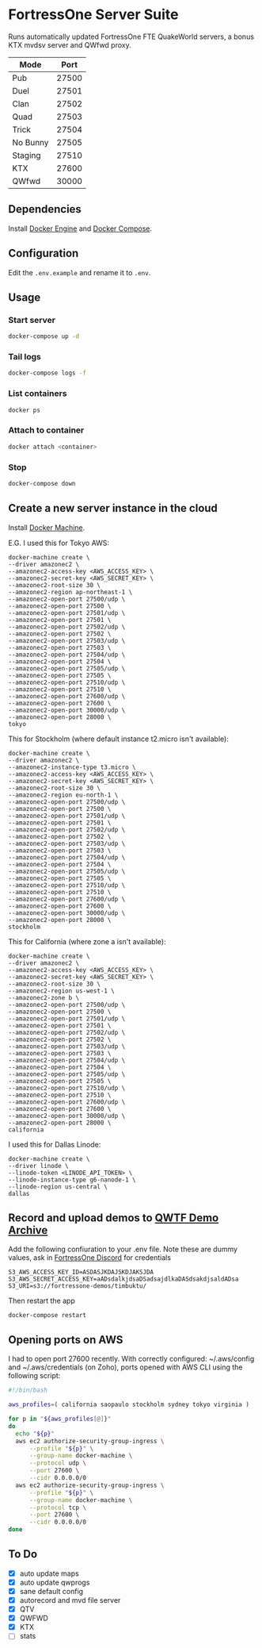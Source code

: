 # FortressOne Server Suite

Runs automatically updated FortressOne FTE QuakeWorld servers, a bonus KTX mvdsv server and QWfwd proxy.

| Mode     | Port  |
| -------  | ----- |
| Pub      | 27500 |
| Duel     | 27501 |
| Clan     | 27502 |
| Quad     | 27503 |
| Trick    | 27504 |
| No Bunny | 27505 |
| Staging  | 27510 |
| KTX      | 27600 |
| QWfwd    | 30000 |

## Dependencies

Install [Docker Engine](https://docs.docker.com/compose/install/) and
[Docker Compose](https://docs.docker.com/compose/install/).


## Configuration

Edit the `.env.example` and rename it to `.env`.


## Usage

### Start server

```sh
docker-compose up -d
```

### Tail logs

```sh
docker-compose logs -f
```

### List containers

```sh
docker ps
```

### Attach to container

```sh
docker attach <container>
```

### Stop

```sh
docker-compose down
```


## Create a new server instance in the cloud

Install [Docker Machine](https://docs.docker.com/v17.09/machine/install-machine/).

E.G. I used this for Tokyo AWS:
```
docker-machine create \
--driver amazonec2 \
--amazonec2-access-key <AWS_ACCESS_KEY> \
--amazonec2-secret-key <AWS_SECRET_KEY> \
--amazonec2-root-size 30 \
--amazonec2-region ap-northeast-1 \
--amazonec2-open-port 27500/udp \
--amazonec2-open-port 27500 \
--amazonec2-open-port 27501/udp \
--amazonec2-open-port 27501 \
--amazonec2-open-port 27502/udp \
--amazonec2-open-port 27502 \
--amazonec2-open-port 27503/udp \
--amazonec2-open-port 27503 \
--amazonec2-open-port 27504/udp \
--amazonec2-open-port 27504 \
--amazonec2-open-port 27505/udp \
--amazonec2-open-port 27505 \
--amazonec2-open-port 27510/udp \
--amazonec2-open-port 27510 \
--amazonec2-open-port 27600/udp \
--amazonec2-open-port 27600 \
--amazonec2-open-port 30000/udp \
--amazonec2-open-port 28000 \
tokyo
```

This for Stockholm (where default instance t2.micro isn't available):
```
docker-machine create \
--driver amazonec2 \
--amazonec2-instance-type t3.micro \
--amazonec2-access-key <AWS_ACCESS_KEY> \
--amazonec2-secret-key <AWS_SECRET_KEY> \
--amazonec2-root-size 30 \
--amazonec2-region eu-north-1 \
--amazonec2-open-port 27500/udp \
--amazonec2-open-port 27500 \
--amazonec2-open-port 27501/udp \
--amazonec2-open-port 27501 \
--amazonec2-open-port 27502/udp \
--amazonec2-open-port 27502 \
--amazonec2-open-port 27503/udp \
--amazonec2-open-port 27503 \
--amazonec2-open-port 27504/udp \
--amazonec2-open-port 27504 \
--amazonec2-open-port 27505/udp \
--amazonec2-open-port 27505 \
--amazonec2-open-port 27510/udp \
--amazonec2-open-port 27510 \
--amazonec2-open-port 27600/udp \
--amazonec2-open-port 27600 \
--amazonec2-open-port 30000/udp \
--amazonec2-open-port 28000 \
stockholm
```

This for California (where zone a isn't available):
```
docker-machine create \
--driver amazonec2 \
--amazonec2-access-key <AWS_ACCESS_KEY> \
--amazonec2-secret-key <AWS_SECRET_KEY> \
--amazonec2-root-size 30 \
--amazonec2-region us-west-1 \
--amazonec2-zone b \
--amazonec2-open-port 27500/udp \
--amazonec2-open-port 27500 \
--amazonec2-open-port 27501/udp \
--amazonec2-open-port 27501 \
--amazonec2-open-port 27502/udp \
--amazonec2-open-port 27502 \
--amazonec2-open-port 27503/udp \
--amazonec2-open-port 27503 \
--amazonec2-open-port 27504/udp \
--amazonec2-open-port 27504 \
--amazonec2-open-port 27505/udp \
--amazonec2-open-port 27505 \
--amazonec2-open-port 27510/udp \
--amazonec2-open-port 27510 \
--amazonec2-open-port 27600/udp \
--amazonec2-open-port 27600 \
--amazonec2-open-port 30000/udp \
--amazonec2-open-port 28000 \
california
```

I used this for Dallas Linode:
```
docker-machine create \
--driver linode \
--linode-token <LINODE_API_TOKEN> \
--linode-instance-type g6-nanode-1 \
--linode-region us-central \
dallas
```


## Record and upload demos to [QWTF Demo Archive](https://demos.fortressone.org)

Add the following confiuration to your .env file. Note these are dummy values,
ask in [FortressOne Discord](https://discord.fortressone.org) for credentials

```
S3_AWS_ACCESS_KEY_ID=ASDASJKDAJSKDJAKSJDA
S3_AWS_SECRET_ACCESS_KEY=aADsdalkjdsaDSadsajdlkaDASdsakdjsaldADsa
S3_URI=s3://fortressone-demos/timbuktu/
```

Then restart the app

```
docker-compose restart
```


## Opening ports on AWS

I had to open port 27600 recently. With correctly configured: ~/.aws/config and ~/.aws/credentials (on Zoho), ports opened with AWS CLI using the following script:

```sh
#!/bin/bash

aws_profiles=( california saopaulo stockholm sydney tokyo virginia )

for p in "${aws_profiles[@]}"
do
  echo "${p}"
  aws ec2 authorize-security-group-ingress \
      --profile "${p}" \
      --group-name docker-machine \
      --protocol udp \
      --port 27600 \
      --cidr 0.0.0.0/0
  aws ec2 authorize-security-group-ingress \
      --profile "${p}" \
      --group-name docker-machine \
      --protocol tcp \
      --port 27600 \
      --cidr 0.0.0.0/0
done
```


## To Do

- [x] auto update maps
- [x] auto update qwprogs
- [x] sane default config
- [x] autorecord and mvd file server
- [x] QTV
- [x] QWFWD
- [x] KTX
- [ ] stats

